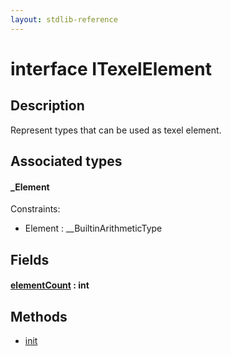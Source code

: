 ```yaml
---
layout: stdlib-reference
---
```


# interface ITexelElement

## Description

Represent types that can be used as texel element.


## Associated types

#### _Element



Constraints:

  - Element : \_\_BuiltinArithmeticType


## Fields

####  <a id="decl-elementCount"></a>[elementCount](elementcount-7.html) : int

## Methods

* [init](init)


<!-- RTD-TOC-START
```{toctree}
:titlesonly:
:hidden:

elementCount <elementcount-7>
init <init>
```
RTD-TOC-END -->
